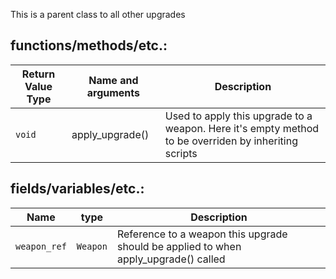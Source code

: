 
This is a parent class to all other upgrades
## functions/methods/etc.:

Return Value Type|Name and arguments|Description
-|-|-
`void`|apply_upgrade()|Used to apply this upgrade to a weapon. Here it's empty method to be overriden by inheriting scripts

## fields/variables/etc.:

Name|type|Description
-|-|-
`weapon_ref`|`Weapon`|Reference to a weapon this upgrade should be applied to when apply_upgrade() called
